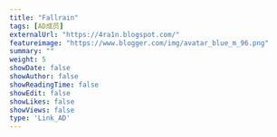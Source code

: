 ```yaml
---
title: "Fallrain"
tags: [AD成员]
externalUrl: "https://4ra1n.blogspot.com/"
featureimage: "https://www.blogger.com/img/avatar_blue_m_96.png"
summary: ""
weight: 5
showDate: false
showAuthor: false
showReadingTime: false
showEdit: false
showLikes: false
showViews: false
type: 'Link_AD'
---
```

